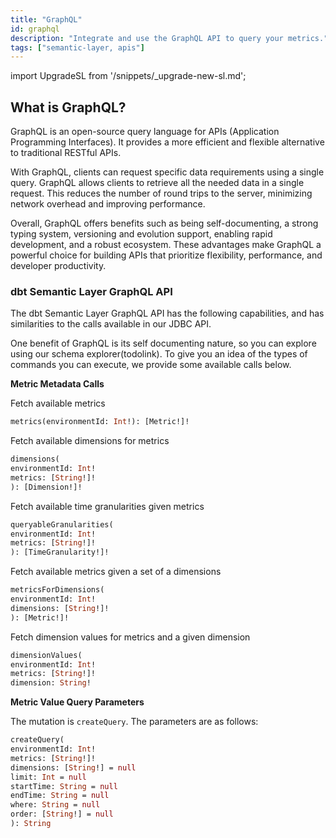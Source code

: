 ```yaml
---
title: "GraphQL"
id: graphql
description: "Integrate and use the GraphQL API to query your metrics."
tags: ["semantic-layer, apis"]
---
```


<VersionBlock lastVersion="1.5">

import UpgradeSL from '/snippets/_upgrade-new-sl.md';

<UpgradeSL />

</VersionBlock>

<VersionBlock firstVersion="1.6">

## What is GraphQL?

GraphQL is an open-source query language for APIs (Application Programming Interfaces). It provides a more efficient and flexible alternative to traditional RESTful APIs. 

With GraphQL, clients can request specific data requirements using a single query. GraphQL allows clients to retrieve all the needed data in a single request. This reduces the number of round trips to the server, minimizing network overhead and improving performance.

Overall, GraphQL offers benefits such as being self-documenting, a strong typing system, versioning and evolution support, enabling rapid development, and a robust ecosystem. These advantages make GraphQL a powerful choice for building APIs that prioritize flexibility, performance, and developer productivity.


### dbt Semantic Layer GraphQL API

The dbt Semantic Layer GraphQL API has the following capabilities, and has similarities to the calls available in our JDBC API.

One benefit of GraphQL is its self documenting nature, so you can explore using our schema explorer(todolink). To give you an idea of the types of commands you can execute, we provide some available calls below.


**Metric Metadata Calls**

Fetch available metrics
```graphql
metrics(environmentId: Int!): [Metric!]!
```

Fetch available dimensions for metrics

```graphql
dimensions(
environmentId: Int!
metrics: [String!]!
): [Dimension!]!
```

Fetch available time granularities given metrics

```graphql
queryableGranularities(
environmentId: Int!
metrics: [String!]!
): [TimeGranularity!]!
```

Fetch available metrics given a set of a dimensions

```graphql
metricsForDimensions(
environmentId: Int!
dimensions: [String!]!
): [Metric!]!
```

Fetch dimension values for metrics and a given dimension

```graphql
dimensionValues(
environmentId: Int!
metrics: [String!]!
dimension: String!
```

**Metric Value Query Parameters**

The mutation is `createQuery`. The parameters are as follows:

```graphql
createQuery(
environmentId: Int!
metrics: [String!]!
dimensions: [String!] = null
limit: Int = null
startTime: String = null
endTime: String = null
where: String = null
order: [String!] = null
): String
```

</VersionBlock>
